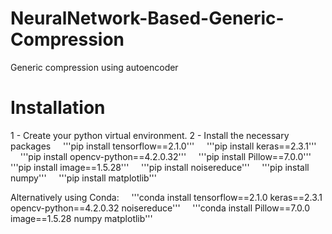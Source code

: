 # NeuralNetwork-Based-Generic-Compression
Generic compression using autoencoder

# Installation

1 - Create your python virtual environment.
2 - Install the necessary packages
&nbsp;&nbsp;&nbsp; '''pip install tensorflow==2.1.0'''
&nbsp;&nbsp;&nbsp; '''pip install keras==2.3.1'''
&nbsp;&nbsp;&nbsp; '''pip install opencv-python==4.2.0.32'''
&nbsp;&nbsp;&nbsp; '''pip install Pillow==7.0.0'''
&nbsp;&nbsp;&nbsp; '''pip install image==1.5.28'''
&nbsp;&nbsp;&nbsp; '''pip install noisereduce'''
&nbsp;&nbsp;&nbsp; '''pip install numpy'''
&nbsp;&nbsp;&nbsp; '''pip install matplotlib'''

Alternatively using Conda:
&nbsp;&nbsp;&nbsp; '''conda install tensorflow==2.1.0 keras==2.3.1 opencv-python==4.2.0.32 noisereduce'''
&nbsp;&nbsp;&nbsp; '''conda install Pillow==7.0.0 image==1.5.28 numpy matplotlib'''
